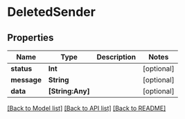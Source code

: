 # DeletedSender

## Properties
Name | Type | Description | Notes
------------ | ------------- | ------------- | -------------
**status** | **Int** |  | [optional] 
**message** | **String** |  | [optional] 
**data** | **[String:Any]** |  | [optional] 

[[Back to Model list]](../README.md#documentation-for-models) [[Back to API list]](../README.md#documentation-for-api-endpoints) [[Back to README]](../README.md)



